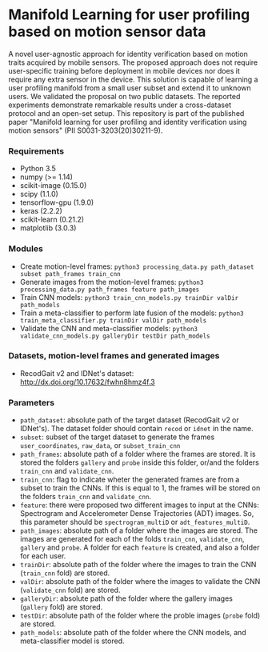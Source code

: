 # Manifold Learning for user profiling based on motion sensor data


A novel user-agnostic approach for identity verification based on motion traits acquired by mobile sensors. The proposed approach does not require user-specific training before deployment in mobile devices nor does it require any extra sensor in the device. This solution is capable of learning a user profiling manifold from a small user subset and extend it to unknown users. We validated the proposal on two public datasets. The reported experiments demonstrate remarkable results under a cross-dataset protocol and an open-set setup. This repository is part of the published paper "Manifold learning for user profiling and identity verification using motion sensors" (PII S0031-3203(20)30211-9).


### Requirements
* Python 3.5
* numpy (>= 1.14)
* scikit-image (0.15.0)
* scipy (1.1.0)
* tensorflow-gpu (1.9.0)
* keras (2.2.2)
* scikit-learn (0.21.2)
* matplotlib (3.0.3)


### Modules
* Create motion-level frames: ```python3 processing_data.py path_dataset subset path_frames train_cnn```
* Generate images from the motion-level frames: ```python3 processing_data.py path_frames feature path_images```
* Train CNN models: ```python3 train_cnn_models.py trainDir valDir path_models```
* Train a meta-classifier to perform late fusion of the models: ```python3 train_meta_classifier.py trainDir valDir path_models```
* Validate the CNN and meta-classifier models: ```python3 validate_cnn_models.py galleryDir testDir path_models```


### Datasets, motion-level frames and generated images
* RecodGait v2 and IDNet's dataset: http://dx.doi.org/10.17632/fwhn8hmz4f.3


### Parameters
* `path_dataset`: absolute path of the target dataset (RecodGait v2 or IDNet's). The dataset folder should contain `recod` or `idnet` in the name.
* `subset`: subset of the target dataset to generate the frames `user_coordinates`, `raw_data`, or `subset_train_cnn`
* `path_frames`: absolute path of a folder where the frames are stored. It is stored the folders `gallery` and `probe` inside this folder, or/and the folders `train_cnn` and `validate_cnn`.
* `train_cnn`: flag to indicate wheter the generated frames are from a subset to train the CNNs. If this is equal to 1, the frames will be stored on the folders `train_cnn` and `validate_cnn`.
* `feature`: there were proposed two different images to input at the CNNs: Spectrogram and Accelerometer Dense Trajectories (ADT) images. So, this parameter should be `spectrogram_multiD` or `adt_features_multiD`.
* `path_images`: absolute path of a folder where the images are stored. The images are generated for each of the folds `train_cnn`, `validate_cnn`, `gallery` and `probe`. A folder for each `feature` is created, and also a folder for each user.
* `trainDir`: absolute path of the folder where the images to train the CNN (`train_cnn` fold) are stored. 
* `valDir`: absolute path of the folder where the images to validate the CNN (`validate_cnn` fold) are stored.
* `galleryDir`: absolute path of the folder where the gallery images (`gallery` fold) are stored.
* `testDir`: absolute path of the folder where the proble images (`probe` fold) are stored.
* `path_models`: absolute path of the folder where the CNN models, and meta-classifier model is stored.
